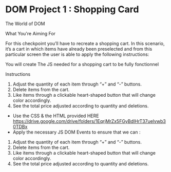 # DOM Project 1 : Shopping Card 

The World of DOM

What You're Aiming For

For this checkpoint you’ll have to recreate a shopping cart. In this scenario, it’s a cart in which items have already been preselected and from this particular screen the user is able to apply the following instructions:

You will create The JS needed for a shopping cart  to be fully fonctionnel


Instructions

1. Adjust the quantity of each item through  “+” and “-” buttons.
2. Delete items from the cart.
3. Like items through a clickable heart-shaped button that will change color accordingly.
4. See the total price adjusted according to quantity and deletions.
 - Use the CSS & the HTML provided HERE https://drive.google.com/drive/folders/1EqrjMrZx5FGyBdIHrT37uelvwb30TDBx
 - Apply the necessary JS DOM Events to  ensure that we can :   
1. Adjust the quantity of each item through  “+” and “-” buttons.
2. Delete items from the cart.
3. Like items through a clickable heart-shaped button that will change color accordingly.
4. See the total price adjusted according to quantity and deletions.
   
